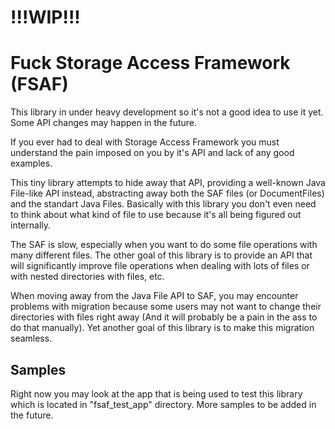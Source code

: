 # !!!WIP!!! 
# Fuck Storage Access Framework (FSAF)

This library in under heavy development so it's not a good idea to use it yet. Some API changes may happen in the future.

If you ever had to deal with Storage Access Framework you must understand the pain imposed on you by it's API and lack of any good examples.

This tiny library attempts to hide away that API, providing a well-known Java File-like API instead, abstracting away both the SAF files (or DocumentFiles) and the standart Java Files. Basically with this library you don't even need to think about what kind of file to use because it's all being figured out internally.

The SAF is slow, especially when you want to do some file operations with many different files. The other goal of this library is to provide an API that will significantly improve file operations when dealing with lots of files or with nested directories with files, etc.

When moving away from the Java File API to SAF, you may encounter problems with migration because some users may not want to change their directories with files right away (And it will probably be a pain in the ass to do that manually). Yet another goal of this library is to make this migration seamless. 

Samples
---

Right now you may look at the app that is being used to test this library which is located in "fsaf_test_app" directory. 
More samples to be added in the future.
